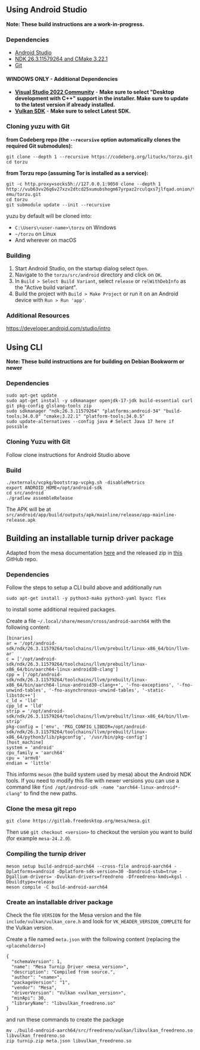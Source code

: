 ## Using Android Studio

**Note: These build instructions are a work-in-progress.**

### Dependencies
* [Android Studio](https://developer.android.com/studio)
* [NDK 26.3.11579264 and CMake 3.22.1](https://developer.android.com/studio/projects/install-ndk#default-version)
* [Git](https://git-scm.com/download)

#### WINDOWS ONLY - Additional Dependencies
  * **[Visual Studio 2022 Community](https://visualstudio.microsoft.com/downloads/)** - **Make sure to select "Desktop development with C++" support in the installer. Make sure to update to the latest version if already installed.**
  * **[Vulkan SDK](https://vulkan.lunarg.com/sdk/home#windows)** - **Make sure to select Latest SDK.**

### Cloning yuzu with Git
**from Codeberg repo (the `--recursive` option automatically clones the required Git submodules):**
```
git clone --depth 1 --recursive https://codeberg.org/litucks/torzu.git
cd torzu
```
**from Torzu repo (assuming Tor is installed as a service):**
```
git -c http.proxy=socks5h://127.0.0.1:9050 clone --depth 1 http://vub63vv26q6v27xzv2dtcd25xumubshogm67yrpaz2rculqxs7jlfqad.onion/torzu-emu/torzu.git
cd torzu
git submodule update --init --recursive
```
yuzu by default will be cloned into:
* `C:\Users\<user-name>\torzu` on Windows
* `~/torzu` on Linux
* And wherever on macOS

### Building
1. Start Android Studio, on the startup dialog select `Open`.
2. Navigate to the `torzu/src/android` directory and click on `OK`.
3. In `Build > Select Build Variant`, select `release` or `relWithDebInfo` as the "Active build variant".
4. Build the project with `Build > Make Project` or run it on an Android device with `Run > Run 'app'`.

### Additional Resources
https://developer.android.com/studio/intro

## Using CLI

**Note: These build instructions are for building on Debian Bookworm or newer**

### Dependencies
```
sudo apt-get update
sudo apt-get install -y sdkmanager openjdk-17-jdk build-essential curl git pkg-config glslang-tools zip
sudo sdkmanager "ndk;26.3.11579264" "platforms;android-34" "build-tools;34.0.0" "cmake;3.22.1" "platform-tools;34.0.5"
sudo update-alternatives --config java # Select Java 17 here if possible
```

### Cloning Yuzu with Git
Follow clone instructions for Android Studio above

### Build
```
./externals/vcpkg/bootstrap-vcpkg.sh -disableMetrics
export ANDROID_HOME=/opt/android-sdk
cd src/android
./gradlew assembleRelease
```

The APK will be at `src/android/app/build/outputs/apk/mainline/release/app-mainline-release.apk`

## Building an installable turnip driver package

Adapted from the mesa documentation [here](https://docs.mesa3d.org/android.html#building-using-the-android-ndk) and the released zip in [this](https://github.com/K11MCH1/AdrenoToolsDrivers) GitHub repo.

### Dependencies

Follow the steps to setup a CLI build above and additionally run
```
sudo apt-get install -y python3-mako python3-yaml byacc flex
```
to install some additional required packages.

Create a file `~/.local/share/meson/cross/android-aarch64` with the following content:
```
[binaries]
ar = '/opt/android-sdk/ndk/26.3.11579264/toolchains/llvm/prebuilt/linux-x86_64/bin/llvm-ar'
c = ['/opt/android-sdk/ndk/26.3.11579264/toolchains/llvm/prebuilt/linux-x86_64/bin/aarch64-linux-android30-clang']
cpp = ['/opt/android-sdk/ndk/26.3.11579264/toolchains/llvm/prebuilt/linux-x86_64/bin/aarch64-linux-android30-clang++', '-fno-exceptions', '-fno-unwind-tables', '-fno-asynchronous-unwind-tables', '-static-libstdc++']
c_ld = 'lld'
cpp_ld = 'lld'
strip = '/opt/android-sdk/ndk/26.3.11579264/toolchains/llvm/prebuilt/linux-x86_64/bin/llvm-strip'
pkg-config = ['env', 'PKG_CONFIG_LIBDIR=/opt/android-sdk/ndk/26.3.11579264/toolchains/llvm/prebuilt/linux-x86_64/python3/lib/pkgconfig', '/usr/bin/pkg-config']
[host_machine]
system = 'android'
cpu_family = 'aarch64'
cpu = 'armv8'
endian = 'little'
```
This informs `meson` (the build system used by mesa) about the Android NDK tools.
If you need to modify this file with newer versions you can use a command like `find /opt/android-sdk -name "aarch64-linux-android*-clang"` to find the new paths.

### Clone the mesa git repo
```
git clone https://gitlab.freedesktop.org/mesa/mesa.git
```
Then use `git checkout <version>` to checkout the version you want to build (for example `mesa-24.2.0`).

### Compiling the turnip driver
```
meson setup build-android-aarch64 --cross-file android-aarch64 -Dplatforms=android -Dplatform-sdk-version=30 -Dandroid-stub=true -Dgallium-drivers= -Dvulkan-drivers=freedreno -Dfreedreno-kmds=kgsl -Dbuildtype=release
meson compile -C build-android-aarch64
```

### Create an installable driver package
Check the file `VERSION` for the Mesa version and the file `include/vulkan/vulkan_core.h` and look for `VK_HEADER_VERSION_COMPLETE` for the Vulkan version.

Create a file named `meta.json` with the following content (replacing the `<placeholders>`)
```
{
  "schemaVersion": 1,
  "name": "Mesa Turnip Driver <mesa_version>",
  "description": "Compiled from source.",
  "author": "<name>",
  "packageVersion": "1",
  "vendor": "Mesa",
  "driverVersion": "Vulkan <vulkan_version>",
  "minApi": 30,
  "libraryName": "libvulkan_freedreno.so"
}
```
and run these commands to create the package
```
mv ./build-android-aarch64/src/freedreno/vulkan/libvulkan_freedreno.so libvulkan_freedreno.so
zip turnip.zip meta.json libvulkan_freedreno.so
```

